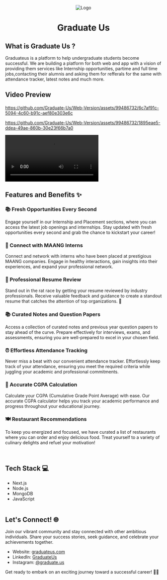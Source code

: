 <p align="center">
  <img src="https://github.com/Graduate-Us/Web-Version/assets/99486732/00cbc545-8794-43a6-a881-8ee04d7ebe43" alt="Logo">
</p><h1 align="center"> Graduate Us</h1> 

## What is Graduate Us ?
<p>
Graduateus is a platform to help undergraduate students become successful. We are building a platform for both web and app with a vision of providing them services like Internship opportunities, partime and full time jobs,contacting their alumnis and asking them for refferals for the same with attendance tracker, latest notes and much more.
</p>


## <p > Video Preview </p>

https://github.com/Graduate-Us/Web-Version/assets/99486732/6c7af91c-5094-4c60-b91c-aef80e303e6c



https://github.com/Graduate-Us/Web-Version/assets/99486732/1895eae5-ddea-49ae-860b-30e23f66b7a0


<video controls>
  <source src="assets/Premiumvideo.mp4" type="video/mp4">
  Your browser does not support the video tag.
</video>

 ## Features and Benefits ✨

### 📚 Fresh Opportunities Every Second
Engage yourself in our Internship and Placement sections, where you can access the latest job openings and internships. Stay updated with fresh opportunities every second and grab the chance to kickstart your career!

### 🤝 Connect with MAANG Interns
Connect and network with interns who have been placed at prestigious MAANG companies. Engage in healthy interactions, gain insights into their experiences, and expand your professional network.

### 📝 Professional Resume Review
Stand out in the rat race by getting your resume reviewed by industry professionals. Receive valuable feedback and guidance to create a standout resume that catches the attention of top organizations. 💼

### 📚 Curated Notes and Question Papers
Access a collection of curated notes and previous year question papers to stay ahead of the curve. Prepare effectively for interviews, exams, and assessments, ensuring you are well-prepared to excel in your chosen field.

### ⏰ Effortless Attendance Tracking
Never miss a beat with our convenient attendance tracker. Effortlessly keep track of your attendance, ensuring you meet the required criteria while juggling your academic and professional commitments.

### 🧮 Accurate CGPA Calculation
Calculate your CGPA (Cumulative Grade Point Average) with ease. Our accurate CGPA calculator helps you track your academic performance and progress throughout your educational journey.

### 🍽️ Restaurant Recommendations
To keep you energized and focused, we have curated a list of restaurants where you can order and enjoy delicious food. Treat yourself to a variety of culinary delights and refuel your motivation!
 
 <br/>

## Tech Stack 💻

- Next.js &nbsp;&nbsp;&nbsp;&nbsp;&nbsp; 
- Node.js &nbsp;&nbsp;&nbsp;&nbsp;
- MongoDB 
- JavaScript&nbsp;&nbsp;
 <br/></br>

                                                                                                                                     
## Let's Connect! 🌐

Join our vibrant community and stay connected with other ambitious individuals. Share your success stories, seek guidance, and celebrate your achievements together.

- Website: [graduateus.com](https://www.graduateus.com)
- LinkedIn: [GraduateUs](https://www.linkedin.com/company/graduateus/)
- Instagram: [@graduate.us](https://instagram.com/graduate.us?igshid=MzRlODBiNWFlZA==)

Get ready to embark on an exciting journey toward a successful career! 💼✨
